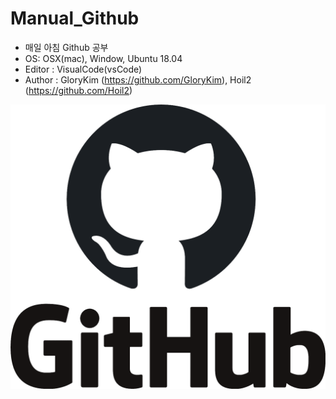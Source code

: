 # Manual_Github
- 매일 아침 Github 공부
- OS: OSX(mac), Window, Ubuntu 18.04
- Editor : VisualCode(vsCode)
- Author : GloryKim (https://github.com/GloryKim), Hoil2 (https://github.com/Hoil2)
<p align="center">
  <img src="./image/GitHub-logo.png">
</p>